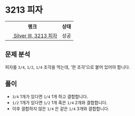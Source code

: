 # 3213 피자



<table>
  <tr>
    <th>랭크</th>
    <th>상태</th>
  </tr>
  <tr>
    <td>
      <a href="http://noj.am/3213">
        <img src="https://static.solved.ac/tier_small/8.svg" height="16px"/>
        Silver III, 3213 피자
      </a>
    </td>
    <td>
      성공
    </td>
  </tr>
</table>



## 문제 분석

피자를 `3/4`, `1/2`, `1/4` 조각을 먹는데, '한 조각'으로 붙어 있어야 합니다.

## 풀이

- `3/4` 1개가 있다면 `1/4` 1개 하고 결합합니다.
- `1/2` 1개가 있다면 `1/2` 1개 혹은 `1/4` 2개와 결합합니다.
- 이후 결합하지 않은 `1/4` 은 같은 `1/4` 3개와 결합합니다.

